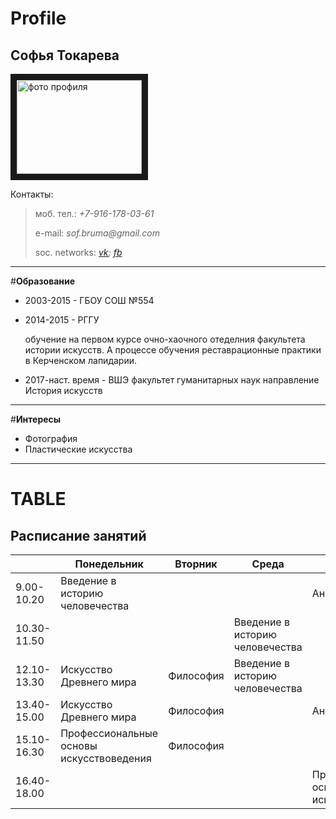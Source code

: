 Profile
===
Софья Токарева
---
<img src="https://pp.userapi.com/c605926/v605926620/1f46/qI9TeLfHyeU.jpg" 
alt="фото профиля" width="200" height="150" border="10" />

Контакты:

>моб. тел.: *+7-916-178-03-61*
>
>e-mail: _sof.bruma@gmail.com_
>
>soc. networks: *[vk](https://vk.com/sonya_tokareva "VKpage");
>[fb](https://www.facebook.com/profile.php?id=100004355915887 "FBpage")*
***
#**Образование**
- 2003-2015 - ГБОУ СОШ №554
- 2014-2015 - РГГУ 

   обучение на первом курсе очно-хаочного отеделния факультета истории искусств. А процессе обучения реставрационные практики в Керченском лапидарии. 
- 2017-наст. время - ВШЭ факультет гуманитарных наук направление История искусств
***
#__Интересы__
+ Фотография
+ Пластические искусства
___







TABLE
===
Расписание занятий
---

||Понедельник|Вторник|Среда|Четверг|Пятница|Суббота|
|---|---|---|---|---|---|---|
|9.00-10.20|Введение в историю человечества|||Английский язык|||
|10.30-11.50|||Введение в историю человечества||Искусство Древнего мира||
|12.10-13.30|Искусство Древнего мира|Философия|Введение в историю человечества||Искусство Древнего мира||
|13.40-15.00|Искусство Древнего мира|Философия||Английский язык|Цифровая грамотность||
|15.10-16.30|Профессиональные основы искусствоведения|Философия|||||
|16.40-18.00||||Профессиональные основы искусствоведения|Цифровая грамотность||
